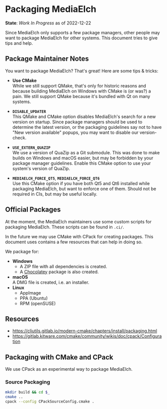 # Packaging MediaElch

__State__: *Work In Progress* as of 2022-12-22

Since MediaElch only supports a few package managers, other people
may want to package MediaElch for other systems.  This document tries
to give tips and help.


## Package Maintainer Notes

You want to package MediaElch?  That's great!  Here are some tips & tricks:

- __Use CMake__  
  While we still support QMake, that's only for historic reasons and
  because building MediaElch on Windows with CMake is (or was?) a pain.
  We still support QMake because it's bundled with Qt on many systems.

- __`DISABLE_UPDATER`__  
  This QMake and CMake option disables MediaElch's search for a new
  version on startup.  Since package managers should be used to determine
  the latest version, or the packaging guidelines say not to have
  "New version available" popups, you may want to disable our version-check.

- __`USE_EXTERN_QUAZIP`__  
  We use a version of QuaZip as a Git submodule.  This was done to
  make builds on Windows and macOS easier, but may be forbidden by your
  package manager guidelines.  Enable this CMake option to use your
  system's version of QuaZip.

- __`MEDIAELCH_FORCE_QT5`__, __`MEDIAELCH_FORCE_QT6`__  
  Use this CMake option if you have both Qt5 and Qt6 installed while
  packaging MediaElch, but want to enforce one of them.  Should not be
  required in CIs, but may be useful locally.


## Official Packages

At the moment, the MediaElch maintainers use some custom scripts for packaging
MediaElch.  These scripts can be found in `.ci/`.

In the future we may use CMake with CPack for creating packages.
This document uses contains a few resources that can help in doing so.

We package for:

- __Windows__  
  - A ZIP file with all dependencies is created.
  - A [Chocolatey] package is also created.
- __macOS__  
  A DMG file is created, i.e. an installer.
- __Linux__  
  - AppImage
  - PPA (Ubuntu)
  - RPM (openSUSE)


## Resources

 - <https://cliutils.gitlab.io/modern-cmake/chapters/install/packaging.html>
 - <https://gitlab.kitware.com/cmake/community/wikis/doc/cpack/Configuration>


## Packaging with CMake and CPack


We use CPack as an experimental way to package MediaElch.


### Source Packaging

```sh
mkdir build && cd $_
cmake ..
cpack --config CPackSourceConfig.cmake .
```

[Chocolatey]: https://community.chocolatey.org/packages/MediaElch


